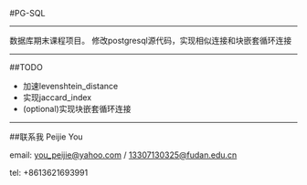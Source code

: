 #PG-SQL

---

数据库期末课程项目。
修改postgresql源代码，实现相似连接和块嵌套循环连接

---

##TODO
-	加速levenshtein_distance
-	实现jaccard_index
-	(optional)实现块嵌套循环连接

---

##联系我
Peijie You

email:    you_peijie@yahoo.com / 13307130325@fudan.edu.cn

tel:        +8613621693991

